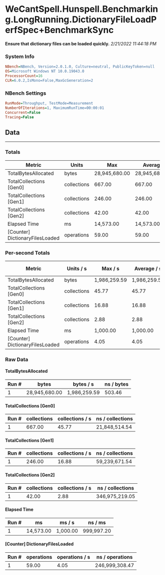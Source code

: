 ﻿# WeCantSpell.Hunspell.Benchmarking.LongRunning.DictionaryFileLoadPerfSpec+BenchmarkSync
__Ensure that dictionary files can be loaded quickly.__
_2/21/2022 11:44:18 PM_
### System Info
```ini
NBench=NBench, Version=2.0.1.0, Culture=neutral, PublicKeyToken=null
OS=Microsoft Windows NT 10.0.19043.0
ProcessorCount=16
CLR=6.0.2,IsMono=False,MaxGcGeneration=2
```

### NBench Settings
```ini
RunMode=Throughput, TestMode=Measurement
NumberOfIterations=1, MaximumRunTime=00:00:01
Concurrent=False
Tracing=False
```

## Data
-------------------

### Totals
|          Metric |           Units |             Max |         Average |             Min |          StdDev |
|---------------- |---------------- |---------------- |---------------- |---------------- |---------------- |
|TotalBytesAllocated |           bytes |   28,945,680.00 |   28,945,680.00 |   28,945,680.00 |            0.00 |
|TotalCollections [Gen0] |     collections |          667.00 |          667.00 |          667.00 |            0.00 |
|TotalCollections [Gen1] |     collections |          246.00 |          246.00 |          246.00 |            0.00 |
|TotalCollections [Gen2] |     collections |           42.00 |           42.00 |           42.00 |            0.00 |
|    Elapsed Time |              ms |       14,573.00 |       14,573.00 |       14,573.00 |            0.00 |
|[Counter] DictionaryFilesLoaded |      operations |           59.00 |           59.00 |           59.00 |            0.00 |

### Per-second Totals
|          Metric |       Units / s |         Max / s |     Average / s |         Min / s |      StdDev / s |
|---------------- |---------------- |---------------- |---------------- |---------------- |---------------- |
|TotalBytesAllocated |           bytes |    1,986,259.59 |    1,986,259.59 |    1,986,259.59 |            0.00 |
|TotalCollections [Gen0] |     collections |           45.77 |           45.77 |           45.77 |            0.00 |
|TotalCollections [Gen1] |     collections |           16.88 |           16.88 |           16.88 |            0.00 |
|TotalCollections [Gen2] |     collections |            2.88 |            2.88 |            2.88 |            0.00 |
|    Elapsed Time |              ms |        1,000.00 |        1,000.00 |        1,000.00 |            0.00 |
|[Counter] DictionaryFilesLoaded |      operations |            4.05 |            4.05 |            4.05 |            0.00 |

### Raw Data
#### TotalBytesAllocated
|           Run # |           bytes |       bytes / s |      ns / bytes |
|---------------- |---------------- |---------------- |---------------- |
|               1 |   28,945,680.00 |    1,986,259.59 |          503.46 |

#### TotalCollections [Gen0]
|           Run # |     collections | collections / s |ns / collections |
|---------------- |---------------- |---------------- |---------------- |
|               1 |          667.00 |           45.77 |   21,848,514.54 |

#### TotalCollections [Gen1]
|           Run # |     collections | collections / s |ns / collections |
|---------------- |---------------- |---------------- |---------------- |
|               1 |          246.00 |           16.88 |   59,239,671.54 |

#### TotalCollections [Gen2]
|           Run # |     collections | collections / s |ns / collections |
|---------------- |---------------- |---------------- |---------------- |
|               1 |           42.00 |            2.88 |  346,975,219.05 |

#### Elapsed Time
|           Run # |              ms |          ms / s |         ns / ms |
|---------------- |---------------- |---------------- |---------------- |
|               1 |       14,573.00 |        1,000.00 |      999,997.20 |

#### [Counter] DictionaryFilesLoaded
|           Run # |      operations |  operations / s | ns / operations |
|---------------- |---------------- |---------------- |---------------- |
|               1 |           59.00 |            4.05 |  246,999,308.47 |


